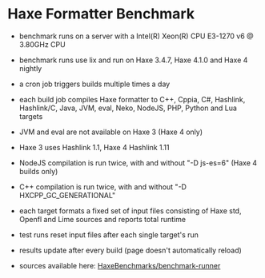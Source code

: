 # Haxe Formatter Benchmark

* benchmark runs on a server with a Intel(R) Xeon(R) CPU E3-1270 v6 @ 3.80GHz CPU
* benchmark runs use lix and run on Haxe 3.4.7, Haxe 4.1.0 and Haxe 4 nightly
* a cron job triggers builds multiple times a day
* each build job compiles Haxe formatter to C++, Cppia, C#, Hashlink, Hashlink/C, Java, JVM, eval, Neko, NodeJS, PHP, Python and Lua targets
* JVM and eval are not available on Haxe 3 (Haxe 4 only)
* Haxe 3 uses Hashlink 1.1, Haxe 4 Hashlink 1.11
* NodeJS compilation is run twice, with and without "-D js-es=6" (Haxe 4 builds only)
* C++ compilation is run twice, with and without "-D HXCPP_GC_GENERATIONAL"

* each target formats a fixed set of input files consisting of Haxe std, Openfl and Lime sources and reports total runtime
* test runs reset input files after each single target's run

* results update after every build (page doesn't automatically reload)
* sources available here: [HaxeBenchmarks/benchmark-runner](https://github.com/HaxeBenchmarks/benchmark-runner)

